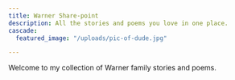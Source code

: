 ```yaml
---
title: Warner Share-point
description: All the stories and poems you love in one place.
cascade:
  featured_image: "/uploads/pic-of-dude.jpg"

---
```

Welcome to my collection of Warner family stories and poems.